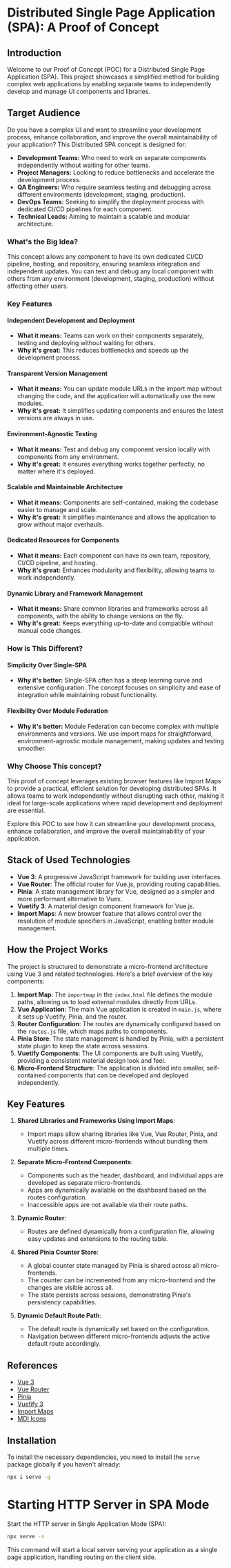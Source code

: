 # Distributed Single Page Application (SPA): A Proof of Concept

## Introduction

Welcome to our Proof of Concept (POC) for a Distributed Single Page Application (SPA). This project showcases a simplified method for building complex web applications by enabling separate teams to independently develop and manage UI components and libraries.

## Target Audience

Do you have a complex UI and want to streamline your development process, enhance collaboration, and improve the overall maintainability of your application? This Distributed SPA concept is designed for:

- **Development Teams:** Who need to work on separate components independently without waiting for other teams.
- **Project Managers:** Looking to reduce bottlenecks and accelerate the development process.
- **QA Engineers:** Who require seamless testing and debugging across different environments (development, staging, production).
- **DevOps Teams:** Seeking to simplify the deployment process with dedicated CI/CD pipelines for each component.
- **Technical Leads:** Aiming to maintain a scalable and modular architecture.

### What's the Big Idea?

This concept allows any component to have its own dedicated CI/CD pipeline, hosting, and repository, ensuring seamless integration and independent updates.
You can test and debug any local component with others from any environment (development, staging, production) without affecting other users.

### Key Features

#### Independent Development and Deployment
- **What it means:** Teams can work on their components separately, testing and deploying without waiting for others.
- **Why it's great:** This reduces bottlenecks and speeds up the development process.

#### Transparent Version Management
- **What it means:** You can update module URLs in the import map without changing the code, and the application will automatically use the new modules.
- **Why it's great:** It simplifies updating components and ensures the latest versions are always in use.

#### Environment-Agnostic Testing
- **What it means:** Test and debug any component version locally with components from any environment.
- **Why it's great:** It ensures everything works together perfectly, no matter where it's deployed.

#### Scalable and Maintainable Architecture
- **What it means:** Components are self-contained, making the codebase easier to manage and scale.
- **Why it's great:** It simplifies maintenance and allows the application to grow without major overhauls.

#### Dedicated Resources for Components
- **What it means:** Each component can have its own team, repository, CI/CD pipeline, and hosting.
- **Why it's great:** Enhances modularity and flexibility, allowing teams to work independently.

#### Dynamic Library and Framework Management
- **What it means:** Share common libraries and frameworks across all components, with the ability to change versions on the fly.
- **Why it's great:** Keeps everything up-to-date and compatible without manual code changes.

### How is This Different?

#### Simplicity Over Single-SPA
- **Why it's better:** Single-SPA often has a steep learning curve and extensive configuration. The concept focuses on simplicity and ease of integration while maintaining robust functionality.
  
#### Flexibility Over Module Federation
- **Why it's better:** Module Federation can become complex with multiple environments and versions. We use import maps for straightforward, environment-agnostic module management, making updates and testing smoother.

### Why Choose This concept?

This proof of concept leverages existing browser features like Import Maps to provide a practical, efficient solution for developing distributed SPAs. It allows teams to work independently without disrupting each other, making it ideal for large-scale applications where rapid development and deployment are essential.

Explore this POC to see how it can streamline your development process, enhance collaboration, and improve the overall maintainability of your application.



## Stack of Used Technologies

- **Vue 3**: A progressive JavaScript framework for building user interfaces.
- **Vue Router**: The official router for Vue.js, providing routing capabilities.
- **Pinia**: A state management library for Vue, designed as a simpler and more performant alternative to Vuex.
- **Vuetify 3**: A material design component framework for Vue.js.
- **Import Maps**: A new browser feature that allows control over the resolution of module specifiers in JavaScript, enabling better module management.

## How the Project Works

The project is structured to demonstrate a micro-frontend architecture using Vue 3 and related technologies. Here's a brief overview of the key components:

1. **Import Map**: The `importmap` in the `index.html` file defines the module paths, allowing us to load external modules directly from URLs.
2. **Vue Application**: The main Vue application is created in `main.js`, where it sets up Vuetify, Pinia, and the router.
3. **Router Configuration**: The routes are dynamically configured based on the `routes.js` file, which maps paths to components.
4. **Pinia Store**: The state management is handled by Pinia, with a persistent state plugin to keep the state across sessions.
5. **Vuetify Components**: The UI components are built using Vuetify, providing a consistent material design look and feel.
6. **Micro-Frontend Structure**: The application is divided into smaller, self-contained components that can be developed and deployed independently.

## Key Features

1. **Shared Libraries and Frameworks Using Import Maps**:
   - Import maps allow sharing libraries like Vue, Vue Router, Pinia, and Vuetify across different micro-frontends without bundling them multiple times.
   
2. **Separate Micro-Frontend Components**:
   - Components such as the header, dashboard, and individual apps are developed as separate micro-frontends.
   - Apps are dynamically available on the dashboard based on the routes configuration.
   - Inaccessible apps are not available via their route paths.

3. **Dynamic Router**:
   - Routes are defined dynamically from a configuration file, allowing easy updates and extensions to the routing table.

4. **Shared Pinia Counter Store**:
   - A global counter state managed by Pinia is shared across all micro-frontends.
   - The counter can be incremented from any micro-frontend and the changes are visible across all.
   - The state persists across sessions, demonstrating Pinia's persistency capabilities.

5. **Dynamic Default Route Path**:
   - The default route is dynamically set based on the configuration.
   - Navigation between different micro-frontends adjusts the active default route accordingly.

## References

- [Vue 3](https://vuejs.org/)
- [Vue Router](https://router.vuejs.org/)
- [Pinia](https://pinia.vuejs.org/)
- [Vuetify 3](https://next.vuetifyjs.com/en/)
- [Import Maps](https://github.com/WICG/import-maps)
- [MDI Icons](https://materialdesignicons.com/)

## Installation

To install the necessary dependencies, you need to install the `serve` package globally if you haven't already:

```bash
npx i serve -g

```

# Starting HTTP Server in SPA Mode

Start the HTTP server in Single Application Mode (SPA):

```bash
npx serve -s
```

This command will start a local server serving your application as a single page application, handling routing on the client side.
